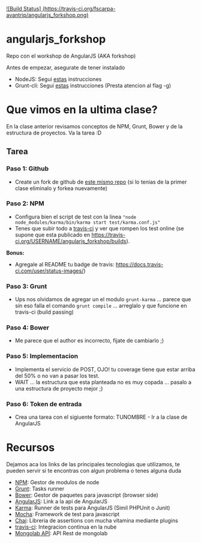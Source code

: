 [![Build Status] (https://travis-ci.org/fscarpa-avantrip/angularjs_forkshop.png)](https://travis-ci.org/fscarpa-avantrip/angularjs_forkshop)

# angularjs_forkshop
Repo con el workshop de AngularJS (AKA forkshop) 

Antes de empezar, asegurate de tener instalado

 * NodeJS: Segui [estas](https://nodejs.org/en/download/package-manager/) instrucciones
 * Grunt-cli: Segui [estas](https://github.com/gruntjs/grunt-cli) instrucciones (Presta atencion al flag -g)

# Que vimos en la ultima clase?
En la clase anterior revisamos conceptos de NPM, Grunt, Bower y de la estructura de proyectos. Va la tarea :D

## Tarea

### Paso 1: Github

 - Create un fork de github de [este mismo repo](https://github.com/mliwski/angularjs_forkshop) (si lo tenias de la primer clase eliminalo y forkea nuevamente)

### Paso 2: NPM

 - Configura bien el script de test con la linea ```"node node_modules/karma/bin/karma start test/karma.conf.js"```
 - Tenes que subir todo a [travis-ci](https://travis-ci.org)
 y ver que rompen los test online (se supone que esta publicado en https://travis-ci.org/USERNAME/angularjs_forkshop/builds).

**Bonus:**

 - Agregale al README tu badge de travis: https://docs.travis-ci.com/user/status-images/)

### Paso 3: Grunt 

 - Ups nos olvidamos de agregar un el modulo ```grunt-karma``` ... parece que sin eso falla el comando ```grunt compile``` ... arreglalo y que funcione en travis-ci (build passing)

### Paso 4: Bower

 - Me parece que el author es incorrecto, fijate de cambiarlo ;)


### Paso 5: Implementacion

 - Implementa el servicio de POST, OJO! tu coverage tiene que estar arriba del 50% o no van a pasar los test.
 - WAIT ... la estructura que esta planteada no es muy copada ... pasalo a una estructura de proyecto mejor ;)

### Paso 6: Token de entrada

 - Crea una tarea con el sigiuente formato: TUNOMBRE - Ir a la clase de AngularJS 


# Recursos

Dejamos aca los links de las principales tecnologias que utilizamos, te pueden servir si te encontras con algun problema o tenes alguna duda

 - [NPM](https://www.npmjs.com/): Gestor de modulos de node
 - [Grunt](http://gruntjs.com/): Tasks runner
 - [Bower](http://bower.io/): Gestor de paquetes para javascript (browser side)
 - [AngularJS](https://docs.angularjs.org/api): Link a la api de AngularJS
 - [Karma](http://karma-runner.github.io/0.13/index.html): Runner de tests para AngularJS (Simil PHPUnit o Junit) 
 - [Mocha](https://mochajs.org/): Framework de test para javascript
 - [Chai](http://chaijs.com/): Libreria de assertions con mucha vitamina mediante plugins
 - [travis-ci](https://travis-ci.org): Integracion continua en la nube
 - [Mongolab API](http://docs.mongolab.com/data-api/): API Rest de mongolab
 
